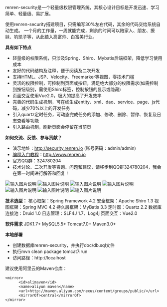 renren-security是一个轻量级权限管理系统，其核心设计目标是开发迅速、学习简单、轻量级、易扩展。

使用renren-security搭建项目，只需编写30%左右代码，其余的代码交给系统自动生成。
一个月的工作量，一周就能完成，剩余的时间可以陪家人、朋友、撩妹、钓凯子等，从此踏入高富帅、白富美行业。


**具有如下特点** 
- 轻量级的权限系统，只涉及Spring、Shiro、Mybatis后端框架，降低学习使用成本
- 友好的代码结构及注释，便于阅读及二次开发
- 支持HTML、JSP、Velocity、Freemarker等视图，零技术门槛
- 灵活的权限控制，可控制到页面或按钮，满足绝大部分的权限需求(如需控制到按钮级别，需使用Shiro标签，控制按钮的显示或隐藏)
- 页面交互使用Vue2.0，极大的提高了开发效率
- 完善的代码生成机制，可在线生成entity、xml、dao、service、page、js代码，减少70%以上的开发任务
- 引入quartz定时任务，可动态完成任务的添加、修改、删除、暂停、恢复及日志查看等功能
- 引入路由机制，刷新页面会停留在当前页


**如何交流、反馈、参与贡献？** 
- 演示地址：http://security.renren.io   (账号密码：admin/admin)
- [编程入门教程](http://www.renren.io)：http://www.renren.io   
- 官方QQ群：324780204
- 技术讨论、二次开发等咨询、问题和建议，请移步到QQ群324780204，我会在第一时间进行解答和回复！


![输入图片说明](http://git.oschina.net/uploads/images/2016/1115/164909_ec3e9d0e_63154.png "在这里输入图片标题")
![输入图片说明](http://git.oschina.net/uploads/images/2016/1223/111503_3df60329_63154.png "在这里输入图片标题")
![输入图片说明](http://git.oschina.net/uploads/images/2016/1223/111510_b8c4a829_63154.png "在这里输入图片标题")
![输入图片说明](http://git.oschina.net/uploads/images/2016/1223/111519_f1c44f98_63154.png "在这里输入图片标题")
![输入图片说明](http://git.oschina.net/uploads/images/2016/1223/111540_44d29816_63154.png "在这里输入图片标题")
![输入图片说明](http://git.oschina.net/uploads/images/2016/1223/111549_fb589d10_63154.png "在这里输入图片标题")
![输入图片说明](http://git.oschina.net/uploads/images/2016/1223/111558_6e65a0f2_63154.png "在这里输入图片标题")


 **技术选型：** 
核心框架：Spring Framework 4.2
安全框架：Apache Shiro 1.3
视图框架：Spring MVC 4.2
持久层框架：MyBatis 3.3
定时器：Quartz 2.2
数据库连接池：Druid 1.0
日志管理：SLF4J 1.7、Log4j
页面交互：Vue2.0


 **软件需求** 
JDK1.7+
MySQL5.5+
Tomcat7.0+
Maven3.0+



 **本地部署**
- 创建数据库renren-security，并执行doc/db.sql文件
- 执行mvn clean package tomcat7:run   
- 访问路径：http://localhost


建议使用阿里云的Maven仓库：
```
<mirror>
      <id>alimaven</id>
      <name>aliyun maven</name>
      <url>http://maven.aliyun.com/nexus/content/groups/public/</url>
      <mirrorOf>central</mirrorOf>        
</mirror>
```
